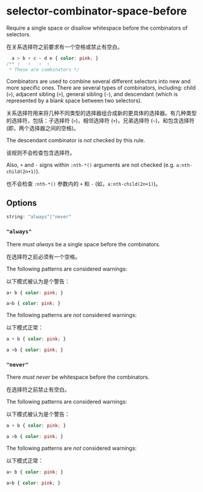 # selector-combinator-space-before

Require a single space or disallow whitespace before the combinators of selectors.

在关系选择符之前要求有一个空格或禁止有空白。

```css
  a > b + c ~ d e { color: pink; }
/** ↑   ↑   ↑  ↑
 * These are combinators */
```

Combinators are used to combine several different selectors into new and more specific ones. There are several types of combinators, including: child (`>`), adjacent sibling (`+`), general sibling (`~`), and descendant (which is represented by a blank space between two selectors).

关系选择符用来将几种不同类型的选择器组合成新的更具体的选择器。有几种类型的选择符，包括：子选择符 (`>`)，相邻选择符 (`+`)，兄弟选择符 (`~`)，和包含选择符(即，两个选择器之间的空格)。

The descendant combinator is *not* checked by this rule.

该规则不会检查包含选择符。

Also, `+` and `-` signs within `:nth-*()` arguments are not checked (e.g. `a:nth-child(2n+1)`).

也不会检查 `:nth-*()` 参数内的 `+` 和 `-` (如，`a:nth-child(2n+1)`)。

## Options

```js
string: "always"|"never"
```

### `"always"`

There *must always* be a single space before the combinators.

在选择符之前必须有一个空格。

The following patterns are considered warnings:

以下模式被认为是个警告：

```css
a+ b { color: pink; }
```

```css
a>b { color: pink; }
```

The following patterns are *not* considered warnings:

以下模式正常：

```css
a + b { color: pink; }
```

```css
a >b { color: pink; }
```

### `"never"`

There *must never* be whitespace before the combinators.

在选择符之前禁止有空白。

The following patterns are considered warnings:

以下模式被认为是个警告：

```css
a + b { color: pink; }
```

```css
a >b { color: pink; }
```

The following patterns are *not* considered warnings:

以下模式正常：

```css
a+ b { color: pink; }
```

```css
a>b { color: pink; }
```
